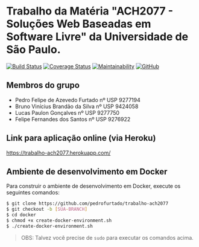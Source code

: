 # Trabalho da Matéria "ACH2077 - Soluções Web Baseadas em Software Livre" da Universidade de São Paulo.

[![Build Status](https://travis-ci.org/pedrofurtado/trabalho-ach2077.svg?branch=master)](https://travis-ci.org/pedrofurtado/trabalho-ach2077)
[![Coverage Status](https://coveralls.io/repos/github/pedrofurtado/trabalho-ach2077/badge.svg?branch=master)](https://coveralls.io/github/pedrofurtado/trabalho-ach2077?branch=master)
[![Maintainability](https://api.codeclimate.com/v1/badges/c628bce120aec753216e/maintainability)](https://codeclimate.com/github/pedrofurtado/trabalho-ach2077/maintainability)
[![GitHub](https://img.shields.io/github/license/mashape/apistatus.svg)](https://github.com/pedrofurtado/trabalho-ach2077)

## Membros do grupo

* Pedro Felipe de Azevedo Furtado   nº USP 9277194
* Bruno Vinícius Brandão da Silva   nº USP 9424058
* Lucas Paulon Gonçalves            nº USP 9277750
* Felipe Fernandes dos Santos       nº USP 9276922

## Link para aplicação online (via Heroku)

https://trabalho-ach2077.herokuapp.com/

## Ambiente de desenvolvimento em Docker

Para construir o ambiente de desenvolvimento em Docker, execute os seguintes comandos:

```bash
$ git clone https://github.com/pedrofurtado/trabalho-ach2077
$ git checkout -b [SUA-BRANCH]
$ cd docker
$ chmod +x create-docker-environment.sh
$ ./create-docker-environment.sh
```

> OBS: Talvez você precise de `sudo` para executar os comandos acima.
